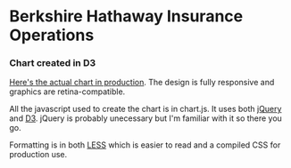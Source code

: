 # Berkshire Hathaway Insurance Operations

### Chart created in D3

[Here's the actual chart in production](http://www.berkshireletters.com/). The design is fully responsive and graphics are retina-compatible.

All the javascript used to create the chart is in chart.js. It uses both [jQuery](http://code.jquery.com/jquery-1.9.1.min.js) and [D3](http://d3js.org/d3.v3.min.js). jQuery is probably unecessary but I'm familiar with it so there you go.

Formatting is in both [LESS](http://lesscss.org/) which is easier to read and a compiled CSS for production use.
